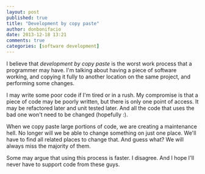 ```yaml
---
layout: post
published: true
title: "Development by copy paste"
author: donbonifacio
date: 2013-12-18 13:21
comments: true
categories: [software development]
---
```


I believe that *development by copy paste* is the worst work process that a programmer
may have. I'm talking about having a piece of software working, and copying it
fully to another location on the same project, and performing some changes.

<!-- more -->

 I may write some poor code if I'm tired or in a rush. My compromise is that a
 piece of code may be poorly written, but there is only one point of access. It
 may be refactored later and unit tested later. And all the code that uses the bad one
 won't need to be changed (hopefully :).

 When we copy paste large portions of code, we are creating a maintenance hell.
 No longer will we be able to change something on just one place. We'll have to find
 all related places to change that. And guess what? We will always miss the majority
 of them.

Some may argue that using this process is faster. I disagree. And I hope I'll never
have to support code from these guys.
